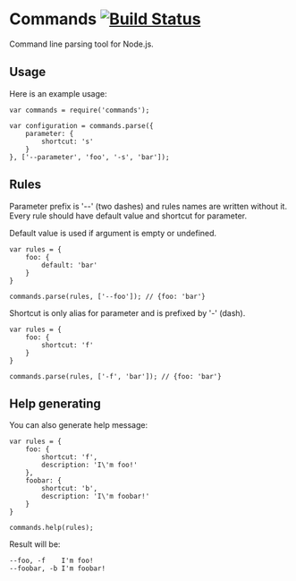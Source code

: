 # Commands [![Build Status](https://travis-ci.org/Elerium/Commands.png)](https://travis-ci.org/jmalena/Commands) #
Command line parsing tool for Node.js.

## Usage ##

Here is an example usage:
```
var commands = require('commands');

var configuration = commands.parse({
	parameter: {
		shortcut: 's'
	}
}, ['--parameter', 'foo', '-s', 'bar']);
```

## Rules ##
Parameter prefix is '--' (two dashes) and rules names are written without it. Every rule should have default value and shortcut for parameter.

Default value is used if argument is empty or undefined.
```
var rules = {
	foo: {
		default: 'bar'
	}
}

commands.parse(rules, ['--foo']); // {foo: 'bar'}
```

Shortcut is only alias for parameter and is prefixed by '-' (dash).
```
var rules = {
	foo: {
		shortcut: 'f'
	}
}

commands.parse(rules, ['-f', 'bar']); // {foo: 'bar'}
```

## Help generating ##
You can also generate help message:
```
var rules = {
	foo: {
		shortcut: 'f',
		description: 'I\'m foo!'
	},
	foobar: {
		shortcut: 'b',
		description: 'I\'m foobar!'
	}
}

commands.help(rules);
```

Result will be:
```
--foo, -f    I'm foo!
--foobar, -b I'm foobar!
```